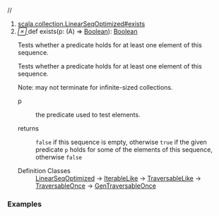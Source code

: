 //
<ol>
<li><a href="https://www.scala-lang.org/api/2.12.3/scala/collection/immutable/List.html#exists(p:A=>Boolean):Boolean">scala.collection.LinearSeqOptimized#exists</a></li>
<li name="scala.collection.LinearSeqOptimized#exists" visbl="pub" class="indented0 " data-isabs="false" fullcomment="yes" group="Ungrouped"> <a id="exists(p:A=>Boolean):Boolean"></a><a id="exists((A)⇒Boolean):Boolean"></a> <span class="permalink"> <a href="../../../scala/collection/immutable/List.html#exists(p:A=>Boolean):Boolean" title="Permalink"> <i class="material-icons"></i> </a> </span> <span class="modifier_kind"> <span class="modifier"></span> <span class="kind">def</span> </span> <span class="symbol"> <span class="name">exists</span><span class="params">(<span name="p">p: (<span class="extype" name="scala.collection.immutable.List.A">A</span>) ⇒ <a href="../../Boolean.html" class="extype" name="scala.Boolean">Boolean</a></span>)</span><span class="result">: <a href="../../Boolean.html" class="extype" name="scala.Boolean">Boolean</a></span> </span> <p class="shortcomment cmt">Tests whether a predicate holds for at least one element of this sequence.</p>
 <div class="fullcomment">
  <div class="comment cmt">
   <p>Tests whether a predicate holds for at least one element of this sequence.</p>
   <p> Note: may not terminate for infinite-sized collections. </p>
  </div>
  <dl class="paramcmts block">
   <dt class="param">
    p
   </dt>
   <dd class="cmt">
    <p>the predicate used to test elements.</p>
   </dd>
   <dt>
    returns
   </dt>
   <dd class="cmt">
    <p><code>false</code> if this sequence is empty, otherwise <code>true</code> if the given predicate <code>p</code> holds for some of the elements of this sequence, otherwise <code>false</code></p>
   </dd>
  </dl>
  <dl class="attributes block"> 
   <dt>
    Definition Classes
   </dt>
   <dd>
    <a href="../LinearSeqOptimized.html" class="extype" name="scala.collection.LinearSeqOptimized">LinearSeqOptimized</a> → 
    <a href="../IterableLike.html" class="extype" name="scala.collection.IterableLike">IterableLike</a> → 
    <a href="../TraversableLike.html" class="extype" name="scala.collection.TraversableLike">TraversableLike</a> → 
    <a href="../TraversableOnce.html" class="extype" name="scala.collection.TraversableOnce">TraversableOnce</a> → 
    <a href="../GenTraversableOnce.html" class="extype" name="scala.collection.GenTraversableOnce">GenTraversableOnce</a>
   </dd>
  </dl>
 </div> </li>
        </ol>


### Examples




























